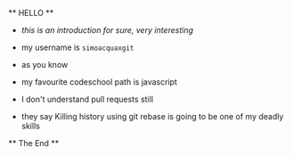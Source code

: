 ** HELLO **

* *this is an introduction for sure, very interesting*

* my username is `simoacquaxgit`

* as you know

* my favourite codeschool path is javascript

* I don't understand pull requests still

* they say Killing history using git rebase is going to be one of my deadly skills

** The End **



